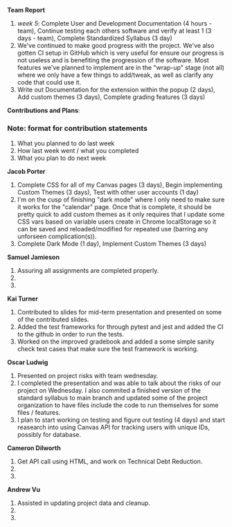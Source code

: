 **Team Report**
  1. *week 5*: Complete User and Development Documentation (4 hours - team), Continue testing each others software and verify at least 1 (3 days - team), Complete Standardized Syllabus (3 day)
  2. We've continued to make good progress with the project. We've also gotten CI setup in GitHub which is very useful for ensure our progress is not useless and is benefiting the progression of the software. Most features we've planned to implement are in the "wrap-up" stage (not all) where we only have a few things to add/tweak, as well as clarify any code that could use it. 
  3. Write out Documentation for the extension within the popup (2 days), Add custom themes (3 days), Complete grading features (3 days)

**Contributions and Plans**:

### Note: format for contribution statements
1. What you planned to do last week
2. How last week went / what you completed
3. What you plan to do next week

  **Jacob Porter**
1. Complete CSS for all of my Canvas pages (3 days), Begin implementing Custom Themes (3 days), Test with other user accounts (1 day)
2. I'm on the cusp of finishing "dark mode" where I only need to make sure it works for the "calendar" page. Once that is complete, it should be pretty quick to add custom themes as it only requires that I update some CSS vars based on variable users create in Chrome localStorage so it can be saved and reloaded/modified for repeated use (barring any unforseen complication(s)). 
3. Complete Dark Mode (1 day), Implement Custom Themes (3 days)

  **Samuel Jamieson**
1. Assuring all assignments are completed properly.
2. 
3. 


 **Kai Turner**
1. Contributed to slides for mid-term presentation and presented on some of the contributed slides.
2. Added the test frameworks for through pytest and jest and added the CI to the github in order to run the tests.
3. Worked on the improved gradebook and added a some simple sanity check test cases that make sure the test framework is working.
  
  **Oscar Ludwig** 
1. Presented on project risks with team wednesday.
2. I completed the presentation and was able to talk about the risks of our project on Wednesday. I also commited a finished version of the standard syllabus to main branch and updated some of the project organization to have files include the code to run themselves for some files / features.
3. I plan to start working on testing and figure out testing (4 days) and start reasearch into using Canvas API for tracking users with unique IDs, possibly for database.

  **Cameron Dilworth**
1. Get API call using HTML, and work on Technical Debt Reduction.
2. 
3. 

  **Andrew Vu**
1. Assisted in updating project data and cleanup.
2. 
3. 
